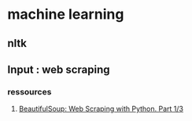 machine learning
================


## nltk ##


## Input : web scraping ##
 

### ressources ###

1. [BeautifulSoup: Web Scraping with Python. Part 1/3](http://www.youtube.com/watch?v=x9lXgsGxhVM)


